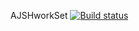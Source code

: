 AJSHworkSet [![Build status](https://ci.appveyor.com/api/projects/status/luo196kh7gh4iep2?svg=true)](https://ci.appveyor.com/project/Suhogruzz/ajshworkset)